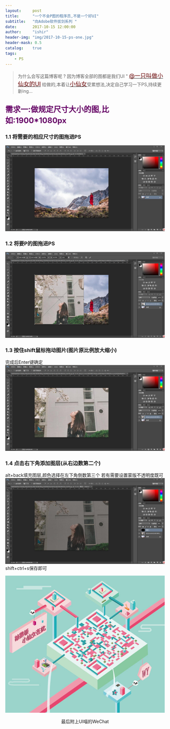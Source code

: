 ```yaml
---
layout:     post
title:      "一个不会P图的程序员,不是一个好UI"
subtitle:   "向Adobe软件拔剑系列 "
date:       2017-10-15 12:00:00
author:     "ishir"
header-img: "img/2017-10-15-ps-one.jpg"
header-mask: 0.5
catalog:    true
tags:
    - PS
---
```

**<font size="5">  </font>**

>为什么会写这篇博客呢 ? 因为博客全部的图都是我们UI " [<font size="4" color="#660000">@一只叫做小仙女的UI</font>](http://www.zcool.com.cn/u/14788599) 给做的,本着让[<font size="4" color="#660000">小仙女</font>](#build )受累想法,决定自己学习一下PS,持续更新ing...

## **<font size="5" color="#660066">需求一:做规定尺寸大小的图,比如:1900*1080px</font>**
 
### 1.1 将需要的相应尺寸的图拖进PS

![](/img/in-post/ps-one/ps-20171017152129.jpg)
 
### 1.2 将要P的图拖进PS

![](/img/in-post/ps-one/ps-20171017152249.jpg)
 
### 1.3 按住shift鼠标拖动图片(图片原比例放大缩小)

完成后Enter键确定
![](/img/in-post/ps-one/ps-20171017152301.jpg)
 
### 1.4 点击右下角添加图层(从右边数第二个)

alt+back填充图层,颜色选择在左下角倒数第三个 若有需要设置蒙版不透明度既可 
![](/img/in-post/ps-one/ps-20171017152334.jpg)
shift+ctrl+s保存即可
<p id = "build"></p>

![](/img/in-post/ps-one/wy-wx.jpg)
<p align="center">最后附上UI喵的WeChat</p>
